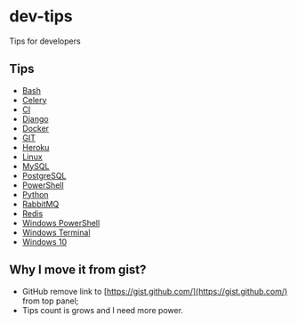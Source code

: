 # dev-tips
Tips for developers


## Tips
* [Bash](tips/bash.md)
* [Celery](tips/celery.md)
* [CI](tips/ci.md)
* [Django](tips/django.md)
* [Docker](tips/docker.md)
* [GIT](tips/git.md)
* [Heroku](tips/heroku.md)
* [Linux](tips/linux.md)
* [MySQL](tips/mysql.md)
* [PostgreSQL](tips/postgresql.md)
* [PowerShell](tips/power-shell.md)
* [Python](tips/python.md)
* [RabbitMQ](tips/rabbitmq.md)
* [Redis](tips/redis.md)
* [Windows PowerShell](tips/windows_power_shell.md)
* [Windows Terminal](tips/windows_terminal.md)
* [Windows 10](tips/windows_10.md)


## Why I move it from gist?
* GitHub remove link to [https://gist.github.com/](https://gist.github.com/) from top panel;
* Tips count is grows and I need more power.
